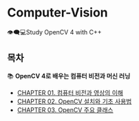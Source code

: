 # Computer-Vision
👁️‍🗨️💻Study OpenCV 4 with C++

## 목차
📚 **OpenCV 4로 배우는 컴퓨터 비전과 머신 러닝**
* [CHAPTER 01. 컴퓨터 비전과 영상의 이해](https://github.com/cje172/Computer-Vision/blob/main/CHAPTER_01/study.md)
* [CHAPTER 02. OpenCV 설치와 기초 사용법]()
* [CHAPTER 03. OpenCV 주요 클래스]()

